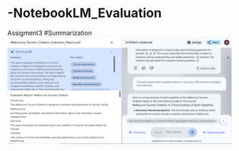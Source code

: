 # -NotebookLM_Evaluation
Assigment3
#Summarization
![image alt](https://github.com/Ashishthapa99/-NotebookLM_Evaluation/blob/eea5d82b96531c2d3a89caa7bad3b0af84c5306d/notebook.PNG)
